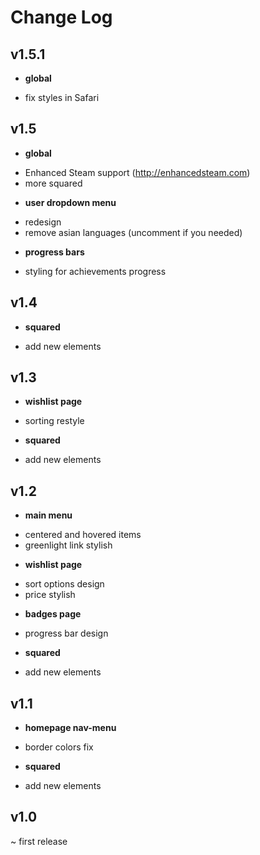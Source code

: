 # Change Log

## v1.5.1
* **global**
- fix styles in Safari

## v1.5
* **global**
- Enhanced Steam support (http://enhancedsteam.com)
- more squared
* **user dropdown menu**
- redesign
- remove asian languages (uncomment if you needed)
* **progress bars**
- styling for achievements progress

## v1.4
* **squared**
- add new elements

## v1.3
* **wishlist page**
- sorting restyle
* **squared**
- add new elements

## v1.2
* **main menu**
- centered and hovered items
- greenlight link stylish
* **wishlist page**
- sort options design
- price stylish
* **badges page**
- progress bar design
* **squared**
- add new elements

## v1.1
* **homepage nav-menu**
- border colors fix
* **squared**
- add new elements

## v1.0
~ first release
